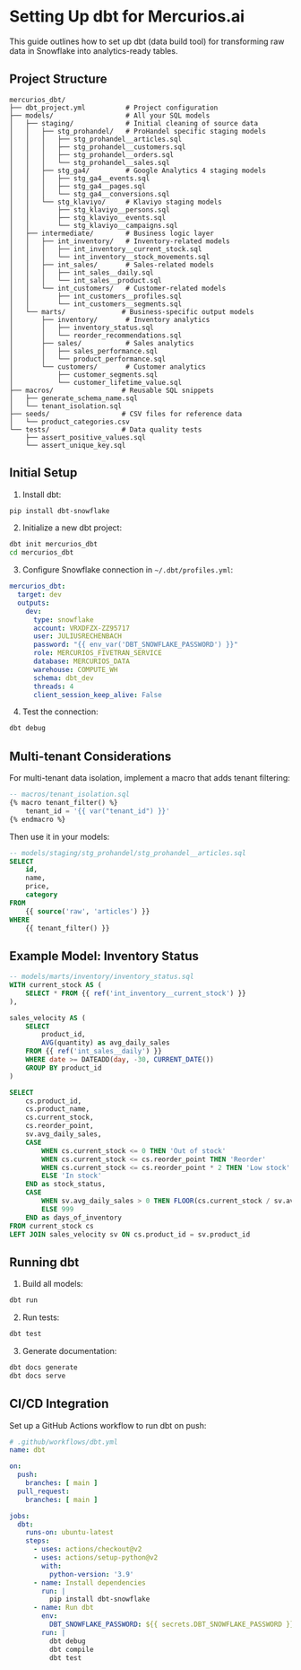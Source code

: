 # Setting Up dbt for Mercurios.ai

This guide outlines how to set up dbt (data build tool) for transforming raw data in Snowflake into analytics-ready tables.

## Project Structure

```
mercurios_dbt/
├── dbt_project.yml          # Project configuration
├── models/                  # All your SQL models
│   ├── staging/             # Initial cleaning of source data
│   │   ├── stg_prohandel/   # ProHandel specific staging models
│   │   │   ├── stg_prohandel__articles.sql
│   │   │   ├── stg_prohandel__customers.sql
│   │   │   ├── stg_prohandel__orders.sql
│   │   │   └── stg_prohandel__sales.sql
│   │   ├── stg_ga4/         # Google Analytics 4 staging models
│   │   │   ├── stg_ga4__events.sql
│   │   │   ├── stg_ga4__pages.sql
│   │   │   └── stg_ga4__conversions.sql
│   │   └── stg_klaviyo/     # Klaviyo staging models
│   │       ├── stg_klaviyo__persons.sql
│   │       ├── stg_klaviyo__events.sql
│   │       └── stg_klaviyo__campaigns.sql
│   ├── intermediate/        # Business logic layer
│   │   ├── int_inventory/   # Inventory-related models
│   │   │   ├── int_inventory__current_stock.sql
│   │   │   └── int_inventory__stock_movements.sql
│   │   ├── int_sales/       # Sales-related models
│   │   │   ├── int_sales__daily.sql
│   │   │   └── int_sales__product.sql
│   │   └── int_customers/   # Customer-related models
│   │       ├── int_customers__profiles.sql
│   │       └── int_customers__segments.sql
│   └── marts/              # Business-specific output models
│       ├── inventory/       # Inventory analytics
│       │   ├── inventory_status.sql
│       │   └── reorder_recommendations.sql
│       ├── sales/           # Sales analytics
│       │   ├── sales_performance.sql
│       │   └── product_performance.sql
│       └── customers/       # Customer analytics
│           ├── customer_segments.sql
│           └── customer_lifetime_value.sql
├── macros/                 # Reusable SQL snippets
│   ├── generate_schema_name.sql
│   └── tenant_isolation.sql
├── seeds/                  # CSV files for reference data
│   └── product_categories.csv
└── tests/                  # Data quality tests
    ├── assert_positive_values.sql
    └── assert_unique_key.sql
```

## Initial Setup

1. Install dbt:
```bash
pip install dbt-snowflake
```

2. Initialize a new dbt project:
```bash
dbt init mercurios_dbt
cd mercurios_dbt
```

3. Configure Snowflake connection in `~/.dbt/profiles.yml`:
```yaml
mercurios_dbt:
  target: dev
  outputs:
    dev:
      type: snowflake
      account: VRXDFZX-ZZ95717
      user: JULIUSRECHENBACH
      password: "{{ env_var('DBT_SNOWFLAKE_PASSWORD') }}"
      role: MERCURIOS_FIVETRAN_SERVICE
      database: MERCURIOS_DATA
      warehouse: COMPUTE_WH
      schema: dbt_dev
      threads: 4
      client_session_keep_alive: False
```

4. Test the connection:
```bash
dbt debug
```

## Multi-tenant Considerations

For multi-tenant data isolation, implement a macro that adds tenant filtering:

```sql
-- macros/tenant_isolation.sql
{% macro tenant_filter() %}
    tenant_id = '{{ var("tenant_id") }}'
{% endmacro %}
```

Then use it in your models:

```sql
-- models/staging/stg_prohandel/stg_prohandel__articles.sql
SELECT 
    id,
    name,
    price,
    category
FROM 
    {{ source('raw', 'articles') }}
WHERE 
    {{ tenant_filter() }}
```

## Example Model: Inventory Status

```sql
-- models/marts/inventory/inventory_status.sql
WITH current_stock AS (
    SELECT * FROM {{ ref('int_inventory__current_stock') }}
),

sales_velocity AS (
    SELECT 
        product_id,
        AVG(quantity) as avg_daily_sales
    FROM {{ ref('int_sales__daily') }}
    WHERE date >= DATEADD(day, -30, CURRENT_DATE())
    GROUP BY product_id
)

SELECT
    cs.product_id,
    cs.product_name,
    cs.current_stock,
    cs.reorder_point,
    sv.avg_daily_sales,
    CASE 
        WHEN cs.current_stock <= 0 THEN 'Out of stock'
        WHEN cs.current_stock <= cs.reorder_point THEN 'Reorder'
        WHEN cs.current_stock <= cs.reorder_point * 2 THEN 'Low stock'
        ELSE 'In stock'
    END as stock_status,
    CASE
        WHEN sv.avg_daily_sales > 0 THEN FLOOR(cs.current_stock / sv.avg_daily_sales)
        ELSE 999
    END as days_of_inventory
FROM current_stock cs
LEFT JOIN sales_velocity sv ON cs.product_id = sv.product_id
```

## Running dbt

1. Build all models:
```bash
dbt run
```

2. Run tests:
```bash
dbt test
```

3. Generate documentation:
```bash
dbt docs generate
dbt docs serve
```

## CI/CD Integration

Set up a GitHub Actions workflow to run dbt on push:

```yaml
# .github/workflows/dbt.yml
name: dbt

on:
  push:
    branches: [ main ]
  pull_request:
    branches: [ main ]

jobs:
  dbt:
    runs-on: ubuntu-latest
    steps:
      - uses: actions/checkout@v2
      - uses: actions/setup-python@v2
        with:
          python-version: '3.9'
      - name: Install dependencies
        run: |
          pip install dbt-snowflake
      - name: Run dbt
        env:
          DBT_SNOWFLAKE_PASSWORD: ${{ secrets.DBT_SNOWFLAKE_PASSWORD }}
        run: |
          dbt debug
          dbt compile
          dbt test
```
